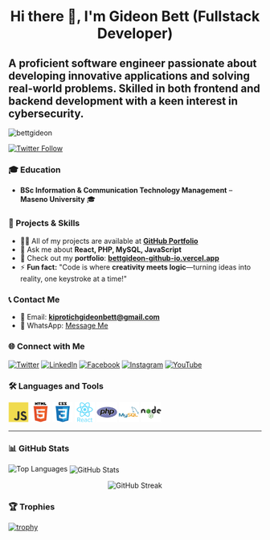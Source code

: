 <h1 align="center">Hi there 👋, I'm Gideon Bett (Fullstack Developer)</h1>

<h2 align="left">
  A proficient software engineer passionate about developing innovative applications and solving real-world problems.
  Skilled in both frontend and backend development with a keen interest in cybersecurity.
</h2>

<p align="left">
  <img src="https://komarev.com/ghpvc/?username=bettgideon&label=Profile%20views&color=0e75b6&style=flat" alt="bettgideon" />
</p>

<p align="left">
  <a href="https://twitter.com/gidcomtechs90" target="blank">
    <img src="https://img.shields.io/twitter/follow/gidcomtechs90?logo=twitter&style=for-the-badge" alt="Twitter Follow" />
  </a>
</p>

### 🎓 Education
- **BSc Information & Communication Technology Management** – **Maseno University** 🎓  

### 🚀 Projects & Skills
- 👨‍💻 All of my projects are available at **[GitHub Portfolio](https://github.com/Bettgideon)**
- 💬 Ask me about **React, PHP, MySQL, JavaScript**
- 📄 Check out my **portfolio**: **[bettgideon-github-io.vercel.app](https://bettgideon-github-io.vercel.app/)**
- ⚡ **Fun fact:** "Code is where **creativity meets logic**—turning ideas into reality, one keystroke at a time!"

### 📞 Contact Me
- 📧 Email: **kiprotichgideonbett@gmail.com**
- 📱 WhatsApp: [Message Me](https://wa.me/254790729721?text=WhatsApp%20me)

### 🌐 Connect with Me
<p align="left">
  <a href="https://twitter.com/gidcomtechs90" target="blank"><img align="center" src="https://raw.githubusercontent.com/rahuldkjain/github-profile-readme-generator/master/src/images/icons/Social/twitter.svg" alt="Twitter" height="30" width="40" /></a>
  <a href="https://www.linkedin.com/in/kiprotich-gideon-bett-b63478242/" target="blank"><img align="center" src="https://raw.githubusercontent.com/rahuldkjain/github-profile-readme-generator/master/src/images/icons/Social/linked-in-alt.svg" alt="LinkedIn" height="30" width="40" /></a>
  <a href="https://www.facebook.com/gideon.bett.7967747" target="blank"><img align="center" src="https://raw.githubusercontent.com/rahuldkjain/github-profile-readme-generator/master/src/images/icons/Social/facebook.svg" alt="Facebook" height="30" width="40" /></a>
  <a href="https://www.instagram.com/gidcomtechnologies/" target="blank"><img align="center" src="https://raw.githubusercontent.com/rahuldkjain/github-profile-readme-generator/master/src/images/icons/Social/instagram.svg" alt="Instagram" height="30" width="40" /></a>
  <a href="https://www.youtube.com/@G-ManTV" target="blank"><img align="center" src="https://raw.githubusercontent.com/rahuldkjain/github-profile-readme-generator/master/src/images/icons/Social/youtube.svg" alt="YouTube" height="30" width="40" /></a>
</p>

### 🛠️ Languages and Tools
<p align="left">
  <img src="https://raw.githubusercontent.com/devicons/devicon/master/icons/javascript/javascript-original.svg" alt="JavaScript" width="40" height="40"/> 
  <img src="https://raw.githubusercontent.com/devicons/devicon/master/icons/html5/html5-original-wordmark.svg" alt="HTML" width="40" height="40"/> 
  <img src="https://raw.githubusercontent.com/devicons/devicon/master/icons/css3/css3-original-wordmark.svg" alt="CSS" width="40" height="40"/> 
  <img src="https://raw.githubusercontent.com/devicons/devicon/master/icons/react/react-original-wordmark.svg" alt="React" width="40" height="40"/> 
  <img src="https://raw.githubusercontent.com/devicons/devicon/master/icons/php/php-original.svg" alt="PHP" width="40" height="40"/> 
  <img src="https://raw.githubusercontent.com/devicons/devicon/master/icons/mysql/mysql-original-wordmark.svg" alt="MySQL" width="40" height="40"/> 
  <img src="https://raw.githubusercontent.com/devicons/devicon/master/icons/nodejs/nodejs-original-wordmark.svg" alt="Node.js" width="40" height="40"/> 
</p>

---

### 📊 GitHub Stats
<p><img align="left" src="https://github-readme-stats.vercel.app/api/top-langs?username=bettgideon&show_icons=true&locale=en&layout=compact" alt="Top Languages" /></p>

<p>&nbsp;<img align="center" src="https://github-readme-stats.vercel.app/api?username=bettgideon&show_icons=true&locale=en" alt="GitHub Stats" /></p>

<p align="center">
  <img src="https://github-readme-streak-stats.herokuapp.com?user=Bettgideon&theme=dark&hide_border=true&date_format=j%20M%5B%20Y%5D" alt="GitHub Streak" />
</p>


### 🏆 Trophies
[![trophy](https://github-profile-trophy.vercel.app/?username=Bettgideon)](https://github.com/ryo-ma/github-profile-trophy)
